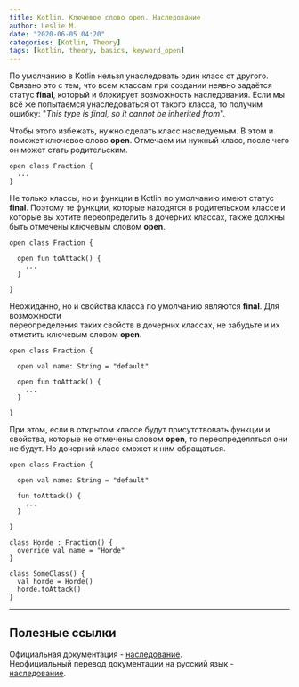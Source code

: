 ```yaml
---
title: Kotlin. Ключевое слово open. Наследование
author: Leslie M.
date: "2020-06-05 04:20"
categories: [Kotlin, Theory]
tags: [kotlin, theory, basics, keyword_open]
---
```


По умолчанию в Kotlin нельзя унаследовать один класс от другого. Связано это с
тем, что всем классам при создании неявно задаётся статус **final**, который и
блокирует возможность наследования. Если мы всё же попытаемся унаследоваться от
такого класса, то получим ошибку: "_This type is final, so it cannot be inherited from_".

Чтобы этого избежать, нужно сделать класс наследуемым. В этом и поможет ключевое
слово **open**. Отмечаем им нужный класс, после чего он может стать родительским.

```
open class Fraction {
  ...
}
```

Не только классы, но и функции в Kotlin по умолчанию имеют статус **final**.
Поэтому те функции, которые находятся в родительском классе и которые вы хотите
переопределить в дочерних классах, также должны быть отмечены ключевым словом
**open**.

```
open class Fraction {

  open fun toAttack() {
    ...
  }

}
```

Неожиданно, но и свойства класса по умолчанию являются **final**. Для возможности  
переопределения таких свойств в дочерних классах, не забудьте и их отметить
ключевым словом **open**.

```
open class Fraction {

  open val name: String = "default"

  open fun toAttack() {
    ...
  }

}
```

При этом, если в открытом классе будут присутствовать функции и свойства,
которые не отмечены словом **open**, то переопределяться они не будут. Но
дочерний класс сможет к ним обращаться.

```
open class Fraction {

  open val name: String = "default"

  fun toAttack() {
    ...
  }

}

class Horde : Fraction() {
  override val name = "Horde"
}

class SomeClass() {
  val horde = Horde()
  horde.toAttack()
}
```

***

## Полезные ссылки

Официальная документация - [наследование](https://kotlinlang.org/docs/reference/classes.html "kotlinlang.org"). <br>
Неофициальный перевод документации на русский язык - [наследование](https://kotlinlang.ru/docs/reference/classes.html "kotlinlang.ru").
